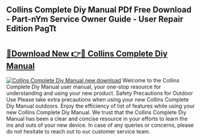 ## Collins Complete Diy Manual PDf Free Download - Part-nYm Service Owner Guide - User Repair Edition PagTt

# <h2><a href="http://bc36981.oget.top/?id=Collins+Complete+Diy+Manual">🔗Download New 👉🔴 Collins Complete Diy Manual</a></h2>

[![Collins Complete Diy Manual new download](https://i.imgur.com/5g1atiW.png)](http://bc36981.oget.top/?id=Collins+Complete+Diy+Manual)
Welcome to the Collins Complete Diy Manual user manual, your one-stop resource for understanding and using your new product. Safety Precautions for Outdoor Use Please take extra precautions when using your new Collins Complete Diy Manual outdoors. Enjoy the efficiency of list of features while using your new Collins Complete Diy Manual. We trust that the Collins Complete Diy Manual has been a clear and concise resource in your efforts to learn the ins and outs of your new device. In case of any queries or concerns, please do not hesitate to reach out to our customer service team.
